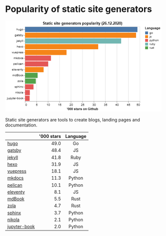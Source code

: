 # Popularity of static site generators

![](plot.png)

Static site generators are tools to create blogs, landing pages and documentation.

|                                                                  |  '000 stars | Language  |
|:-----------------------------------------------------------------|--------:|:------:|
| [hugo](https://github.com/gohugoio/hugo/)                        |    49.0 | Go     |
| [gatsby](https://github.com/gatsbyjs/gatsby/)                    |    48.4 | JS     |
| [jekyll](https://github.com/jekyll/jekyll/)                      |    41.8 | Ruby   |
| [hexo](https://github.com/hexojs/hexo/)                          |    31.9 | JS    |
| [vuepress](https://github.com/vuejs/vuepress/)                   |    18.1 | JS     |
| [mkdocs](https://github.com/mkdocs/mkdocs/)                      |    11.3 | Python |
| [pelican](https://github.com/getpelican/pelican/)                |    10.1 | Python |
| [eleventy](https://github.com/11ty/eleventy/)                    |     8.1 | JS     |
| [mdBook](https://github.com/rust-lang/mdBook/)                   |     5.5 | Rust   |
| [zola](https://github.com/getzola/zola/)                         |     4.7 | Rust   |
| [sphinx](https://github.com/sphinx-doc/sphinx/)                  |     3.7 | Python |
| [nikola](https://github.com/getnikola/nikola/)                   |     2.1 | Python |
| [jupyter-book](https://github.com/executablebooks/jupyter-book/) |     2.0 | Python |
